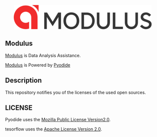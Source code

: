 <div align="center">
  <a href="https://fcts-mod.com/">
  <img src="./asset/img/main_modal_Icon.svg" height="80" alt="Modulus">
  </a>
</div>

## Modulus

[Modulus](https://fcts-mod.com/) is Data Analysis Assistance. 

[Modulus](https://fcts-mod.com/) is Powered by [Pyodide](https://github.com/pyodide/pyodide) 


## Description

This repository notifies you of the licenses of the used open sources. 

## LICENSE

Pyodide uses the [Mozilla Public License Version2.0](https://choosealicense.com/licenses/mpl-2.0/).

tesorflow uses the [Apache License Version 2.0](https://www.apache.org/licenses/LICENSE-2.0).


